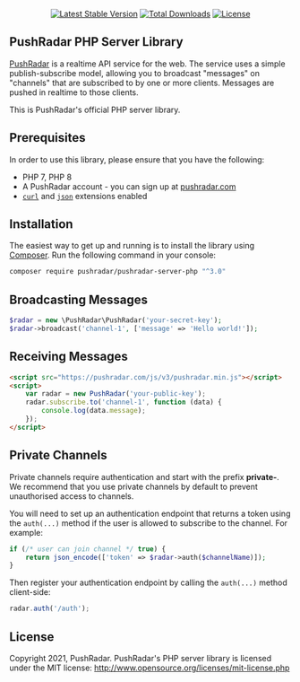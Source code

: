 <p align="center">
<a href="https://packagist.org/packages/pushradar/pushradar-server-php"><img src="https://poser.pugx.org/pushradar/pushradar-php/v/stable.svg" alt="Latest Stable Version"></a>
<a href="https://packagist.org/packages/pushradar/pushradar-server-php"><img src="https://poser.pugx.org/pushradar/pushradar-php/d/total.svg" alt="Total Downloads"></a>
<a href="https://packagist.org/packages/pushradar/pushradar-server-php"><img src="https://poser.pugx.org/pushradar/pushradar-php/license.svg" alt="License"></a>
</p>

## PushRadar PHP Server Library

[PushRadar](https://pushradar.com) is a realtime API service for the web. The service uses a simple publish-subscribe model, allowing you to broadcast "messages" on "channels" that are subscribed to by one or more clients. Messages are pushed in realtime to those clients.

This is PushRadar's official PHP server library.

## Prerequisites

In order to use this library, please ensure that you have the following:

- PHP 7, PHP 8
- A PushRadar account - you can sign up at [pushradar.com](https://pushradar.com)
- [`curl`](https://secure.php.net/manual/en/book.curl.php) and [`json`](https://secure.php.net/manual/en/book.json.php) extensions enabled

## Installation

The easiest way to get up and running is to install the library using [Composer](http://getcomposer.org/). Run the following command in your console:

```bash
composer require pushradar/pushradar-server-php "^3.0"
```

## Broadcasting Messages

```php
$radar = new \PushRadar\PushRadar('your-secret-key');
$radar->broadcast('channel-1', ['message' => 'Hello world!']);
```

## Receiving Messages

```html
<script src="https://pushradar.com/js/v3/pushradar.min.js"></script>
<script>
    var radar = new PushRadar('your-public-key');
    radar.subscribe.to('channel-1', function (data) {
        console.log(data.message);
    });
</script>
```

## Private Channels

Private channels require authentication and start with the prefix **private-**. We recommend that you use private channels by default to prevent unauthorised access to channels.

You will need to set up an authentication endpoint that returns a token using the `auth(...)` method if the user is allowed to subscribe to the channel. For example:

```php
if (/* user can join channel */ true) {
    return json_encode(['token' => $radar->auth($channelName)]);
}
```

Then register your authentication endpoint by calling the `auth(...)` method client-side:

```javascript
radar.auth('/auth');
```

## License

Copyright 2021, PushRadar. PushRadar's PHP server library is licensed under the MIT license:
http://www.opensource.org/licenses/mit-license.php